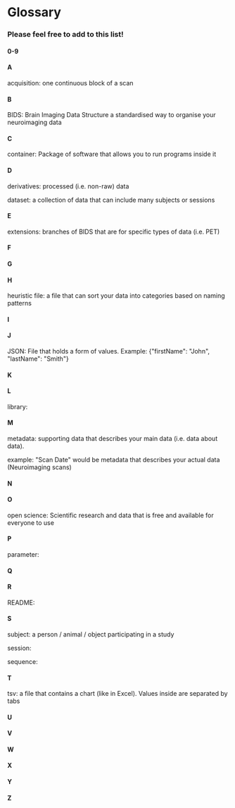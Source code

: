 # Glossary
### Please feel free to add to this list! 

#### 0-9

#### A
acquisition: one continuous block of a scan

#### B
BIDS: Brain Imaging Data Structure
a standardised way to organise your neuroimaging data

#### C
container: Package of software that allows you to run programs inside it

#### D
derivatives: processed (i.e. non-raw) data

dataset: a collection of data that can include many subjects or sessions

#### E
extensions: branches of BIDS that are for specific types of data (i.e. PET)


#### F

#### G

#### H
heuristic file: a file that can sort your data into categories based on naming patterns


#### I

#### J
JSON: File that holds a form of values. Example: {"firstName": "John", "lastName": "Smith"}

#### K

#### L
library: 

#### M
metadata: supporting data that describes your main data (i.e. data about data).

example: "Scan Date" would be metadata that describes your actual data (Neuroimaging scans) 

#### N

#### O
open science: Scientific research and data that is free and available for everyone to use

#### P
parameter:


#### Q

#### R
README:

#### S
subject: a person / animal / object participating in a study

session: 

sequence: 

#### T
tsv: a file that contains a chart (like in Excel). Values inside are separated by tabs

#### U

#### V


#### W

#### X

#### Y

#### Z








